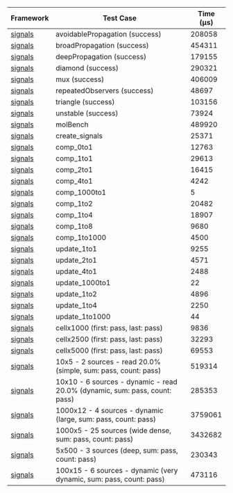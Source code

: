 | Framework | Test Case | Time (μs) |
| --- | --- | --- |
| [signals](https://github.com/rodydavis/signals.dart) | avoidablePropagation (success) | 208058 |
| [signals](https://github.com/rodydavis/signals.dart) | broadPropagation (success) | 454311 |
| [signals](https://github.com/rodydavis/signals.dart) | deepPropagation (success) | 179155 |
| [signals](https://github.com/rodydavis/signals.dart) | diamond (success) | 290321 |
| [signals](https://github.com/rodydavis/signals.dart) | mux (success) | 406009 |
| [signals](https://github.com/rodydavis/signals.dart) | repeatedObservers (success) | 48697 |
| [signals](https://github.com/rodydavis/signals.dart) | triangle (success) | 103156 |
| [signals](https://github.com/rodydavis/signals.dart) | unstable (success) | 73924 |
| [signals](https://github.com/rodydavis/signals.dart) | molBench | 489920 |
| [signals](https://github.com/rodydavis/signals.dart) | create_signals | 25371 |
| [signals](https://github.com/rodydavis/signals.dart) | comp_0to1 | 12763 |
| [signals](https://github.com/rodydavis/signals.dart) | comp_1to1 | 29613 |
| [signals](https://github.com/rodydavis/signals.dart) | comp_2to1 | 16415 |
| [signals](https://github.com/rodydavis/signals.dart) | comp_4to1 | 4242 |
| [signals](https://github.com/rodydavis/signals.dart) | comp_1000to1 | 5 |
| [signals](https://github.com/rodydavis/signals.dart) | comp_1to2 | 20482 |
| [signals](https://github.com/rodydavis/signals.dart) | comp_1to4 | 18907 |
| [signals](https://github.com/rodydavis/signals.dart) | comp_1to8 | 9680 |
| [signals](https://github.com/rodydavis/signals.dart) | comp_1to1000 | 4500 |
| [signals](https://github.com/rodydavis/signals.dart) | update_1to1 | 9255 |
| [signals](https://github.com/rodydavis/signals.dart) | update_2to1 | 4571 |
| [signals](https://github.com/rodydavis/signals.dart) | update_4to1 | 2488 |
| [signals](https://github.com/rodydavis/signals.dart) | update_1000to1 | 22 |
| [signals](https://github.com/rodydavis/signals.dart) | update_1to2 | 4896 |
| [signals](https://github.com/rodydavis/signals.dart) | update_1to4 | 2250 |
| [signals](https://github.com/rodydavis/signals.dart) | update_1to1000 | 44 |
| [signals](https://github.com/rodydavis/signals.dart) | cellx1000 (first: pass, last: pass) | 9836 |
| [signals](https://github.com/rodydavis/signals.dart) | cellx2500 (first: pass, last: pass) | 32293 |
| [signals](https://github.com/rodydavis/signals.dart) | cellx5000 (first: pass, last: pass) | 69553 |
| [signals](https://github.com/rodydavis/signals.dart) | 10x5 - 2 sources - read 20.0% (simple, sum: pass, count: pass) | 519314 |
| [signals](https://github.com/rodydavis/signals.dart) | 10x10 - 6 sources - dynamic - read 20.0% (dynamic, sum: pass, count: pass) | 285353 |
| [signals](https://github.com/rodydavis/signals.dart) | 1000x12 - 4 sources - dynamic (large, sum: pass, count: pass) | 3759061 |
| [signals](https://github.com/rodydavis/signals.dart) | 1000x5 - 25 sources (wide dense, sum: pass, count: pass) | 3432682 |
| [signals](https://github.com/rodydavis/signals.dart) | 5x500 - 3 sources (deep, sum: pass, count: pass) | 230343 |
| [signals](https://github.com/rodydavis/signals.dart) | 100x15 - 6 sources - dynamic (very dynamic, sum: pass, count: pass) | 473116 |
